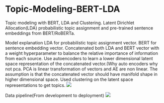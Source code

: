 # Topic-Modeling-BERT-LDA
Topic modeling with BERT, LDA and Clustering. Latent Dirichlet Allocation(LDA) probabilistic topic assignment and pre-trained sentence embeddings from BERT/RoBERTa.


Model explanation
LDA for probabilistic topic assignment vector.
BERT for sentence embedding vector.
Concatenated both LDA and BERT vector with a weight hyperparameter to balance the relative importance of information from each source.
Use autoencoders to learn a lower dimensional latent space representation of the concatenated vector.(Why auto encoders why not pca. PCA is linear transformation of vectors and AE are non linear.
The assumption is that the concatenated vector should have manifold shape in higher dimensional space.
Used clustering on the latent space representations to get topics.
![](model-explantion.png)

Data pipeline(From development to deployment)
![](dev-deployment)
